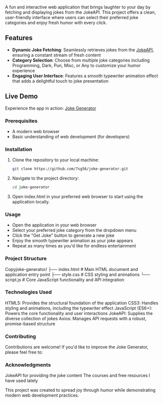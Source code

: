 
A fun and interactive web application that brings laughter to your day by fetching and displaying jokes from the JokeAPI. This project offers a clean, user-friendly interface where users can select their preferred joke categories and enjoy fresh humor with every click.

## Features

* **Dynamic Joke Fetching**: Seamlessly retrieves jokes from the [JokeAPI](https://v2.jokeapi.dev/), ensuring a constant stream of fresh content
* **Category Selection**: Choose from multiple joke categories including Programming, Dark, Pun, Misc, or Any to customize your humor experience
* **Engaging User Interface**: Features a smooth typewriter animation effect that adds a delightful touch to joke presentation

## Live Demo

Experience the app in action: [Joke Generator](https://7sg56.github.io/joke-generator/)


### Prerequisites

* A modern web browser
* Basic understanding of web development (for developers)

### Installation

1. Clone the repository to your local machine:
   ```bash
   git clone https://github.com/7sg56/joke-generator.git

2. Navigate to the project directory:
   ```bash
   cd joke-generator

3. Open index.html in your preferred web browser to start using the application locally.

### Usage

- Open the application in your web browser
- Select your preferred joke category from the dropdown menu
- Click the "Get Joke" button to generate a new joke
- Enjoy the smooth typewriter animation as your joke appears
- Repeat as many times as you'd like for endless entertainment

### Project Structure

Copyjoke-generator/
├── index.html      # Main HTML document and application entry point
├── style.css       # CSS styling and animations
└── script.js       # Core JavaScript functionality and API integration

### Technologies Used

HTML5: Provides the structural foundation of the application
CSS3: Handles styling and animations, including the typewriter effect
JavaScript (ES6+): Powers the core functionality and user interactions
JokeAPI: Supplies the diverse collection of jokes
Axios: Manages API requests with a robust, promise-based structure

### Contributing
Contributions are welcome! If you'd like to improve the Joke Generator, please feel free to:

### Acknowledgments

JokeAPI for providing the joke content
The courses and free resources I have used lately


This project was created to spread joy through humor while demonstrating modern web development practices.
